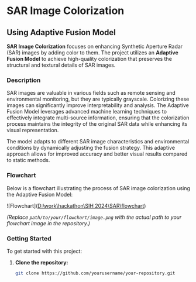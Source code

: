 # SAR Image Colorization

## Using Adaptive Fusion Model

**SAR Image Colorization** focuses on enhancing Synthetic Aperture Radar (SAR) images by adding color to them. The project utilizes an **Adaptive Fusion Model** to achieve high-quality colorization that preserves the structural and textural details of SAR images.

### Description

SAR images are valuable in various fields such as remote sensing and environmental monitoring, but they are typically grayscale. Colorizing these images can significantly improve interpretability and analysis. The Adaptive Fusion Model leverages advanced machine learning techniques to effectively integrate multi-source information, ensuring that the colorization process maintains the integrity of the original SAR data while enhancing its visual representation.

The model adapts to different SAR image characteristics and environmental conditions by dynamically adjusting the fusion strategy. This adaptive approach allows for improved accuracy and better visual results compared to static methods.

### Flowchart

Below is a flowchart illustrating the process of SAR image colorization using the Adaptive Fusion Model:

![Flowchart]([D:\work\hackathon\SIH 2024\SAR\flowchart](https://github.com/RocketTech10/SAR-image-colorization/tree/main/flowchart))

*(Replace `path/to/your/flowchart/image.png` with the actual path to your flowchart image in the repository.)*

### Getting Started

To get started with this project:

1. **Clone the repository:**
   ```bash
   git clone https://github.com/yourusername/your-repository.git

